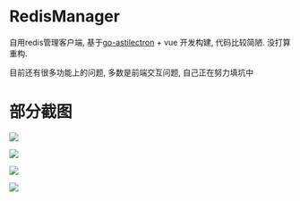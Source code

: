 # RedisManager #

自用redis管理客户端,  基于[go-astilectron](https://github.com/asticode/go-astilectron.git) + vue 开发构建, 代码比较简陋. 没打算重构.

目前还有很多功能上的问题, 多数是前端交互问题, 自己正在努力填坑中

# 部分截图 #
![](images/image1.png)

![](images/image2.png)

![](images/image3.png)

![](images/image4.png)
